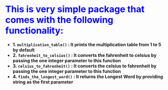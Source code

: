 # <b><font color = 'blue'>This is very simple package that comes with the following functionality:</font>
- <b> 1. `multiplication_table()` : It prints the multiplication table from 1 to 5 by default
- <b> 2. `fahrenheit_to_celsius()` : It converts the fahrenheit to celsius by passing the one integer parameter to this function
- <b> 3. `celsius_to_fahrenheit()` : It converts the celsius to fahrenheit by passing the one integer parameter to this function
- <b> 4. `finds_the_longest_word()` : It returns the Longest Word by providing string as the first parameter

